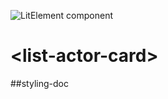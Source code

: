 ![LitElement component](https://img.shields.io/badge/litElement-component-blue.svg)

# \<list-actor-card>

##styling-doc